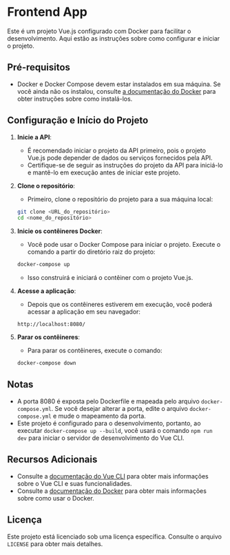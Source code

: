 # Frontend App

Este é um projeto Vue.js configurado com Docker para facilitar o desenvolvimento. Aqui estão as instruções sobre como configurar e iniciar o projeto.

## Pré-requisitos

- Docker e Docker Compose devem estar instalados em sua máquina. Se você ainda não os instalou, consulte [a documentação do Docker](https://docs.docker.com/get-docker/) para obter instruções sobre como instalá-los.

## Configuração e Início do Projeto

1. **Inicie a API**:
    - É recomendado iniciar o projeto da API primeiro, pois o projeto Vue.js pode depender de dados ou serviços fornecidos pela API.
    - Certifique-se de seguir as instruções do projeto da API para iniciá-lo e mantê-lo em execução antes de iniciar este projeto.

2. **Clone o repositório**:
    - Primeiro, clone o repositório do projeto para a sua máquina local:

    ```bash
    git clone <URL_do_repositório>
    cd <nome_do_repositório>
    ```

3. **Inicie os contêineres Docker**:
    - Você pode usar o Docker Compose para iniciar o projeto. Execute o comando a partir do diretório raiz do projeto:

    ```bash
    docker-compose up 
    ```

    - Isso construirá e iniciará o contêiner com o projeto Vue.js.

4. **Acesse a aplicação**:
    - Depois que os contêineres estiverem em execução, você poderá acessar a aplicação em seu navegador:

    ```plaintext
    http://localhost:8080/
    ```

5. **Parar os contêineres**:
    - Para parar os contêineres, execute o comando:

    ```bash
    docker-compose down
    ```

## Notas

- A porta 8080 é exposta pelo Dockerfile e mapeada pelo arquivo `docker-compose.yml`. Se você desejar alterar a porta, edite o arquivo `docker-compose.yml` e mude o mapeamento da porta.
- Este projeto é configurado para o desenvolvimento, portanto, ao executar `docker-compose up --build`, você usará o comando `npm run dev` para iniciar o servidor de desenvolvimento do Vue CLI.

## Recursos Adicionais

- Consulte a [documentação do Vue CLI](https://cli.vuejs.org/) para obter mais informações sobre o Vue CLI e suas funcionalidades.
- Consulte a [documentação do Docker](https://docs.docker.com/) para obter mais informações sobre como usar o Docker.

## Licença

Este projeto está licenciado sob uma licença específica. Consulte o arquivo `LICENSE` para obter mais detalhes.
